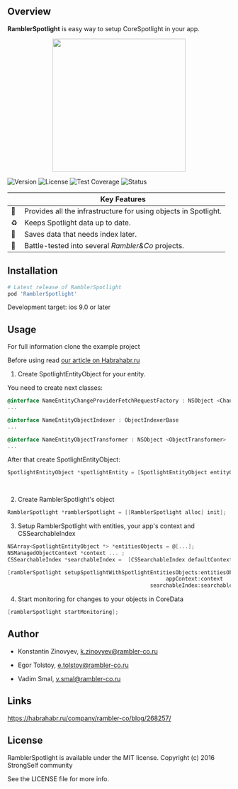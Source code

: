 ## Overview

**RamblerSpotlight** is easy way to setup CoreSpotlight in your app.
<p align="center">
  <img src="https://habrastorage.org/files/441/411/e31/441411e31416405d89f44555553f1716.jpg" height="300" />
</p>

![Version](https://img.shields.io/badge/version-1.0.2-brightgreen.svg)
![License](https://img.shields.io/badge/license-MIT-blue.svg)
![Test Coverage](https://img.shields.io/badge/Test%20Coverage-100%25-orange.svg)
![Status](https://img.shields.io/badge/status-beta-red.svg)

|         | Key Features |
|---------|---------------|
|&#128640; | Provides all the infrastructure for using objects in Spotlight.|
|&#9851;   | Keeps Spotlight data up to date.|
|&#128190; | Saves data that needs index later.|
|&#128242; | Battle-tested into several *Rambler&Co* projects.|

## Installation

```ruby
# Latest release of RamblerSpotlight
pod 'RamblerSpotlight'
```

Development target: ios 9.0 or later

## Usage

For full information clone the example project

Before using read [our article on Habrahabr.ru](https://habrahabr.ru/company/rambler-co/blog/268257/)

 1. Create SpotlightEntityObject for your entity.

You need to create next classes:

```objective-c
@interface NameEntityChangeProviderFetchRequestFactory : NSObject <ChangeProviderFetchRequestFactory> 
...

@interface NameEntityObjectIndexer : ObjectIndexerBase
...

@interface NameEntityObjectTransformer : NSObject <ObjectTransformer>
...
```

After that create SpotlightEntityObject:

```objective-c
SpotlightEntityObject *spotlightEntity = [SpotlightEntityObject entityObjectWithObjectTransformer:objectTransformer
                                                                                       requestFactory:requestFactory
                                                                                        objectIndexer:objectIndexer];
```

 2. Create RamblerSpotlight's object

```objective-c
RamblerSpotlight *ramblerSpotlight = [[RamblerSpotlight alloc] init];
```

 3. Setup RamblerSpotlight with entities, your app's context and CSSearchableIndex

```objective-c
NSArray<SpotlightEntityObject *> *entitiesObjects = @[...];
NSManagedObjectContext *context ... ;
CSSearchableIndex *searchableIndex =  [CSSearchableIndex defaultContext];

[ramblerSpotlight setupSpotlightWithSpotlightEntitiesObjects:entitiesObjects
                                                  appContext:context
                                             searchableIndex:searchableIndex];
```
    
 4. Start monitoring for changes to your objects in CoreData

```objective-c
[ramblerSpotlight startMonitoring];
```

## Author

- Konstantin Zinovyev, k.zinovyev@rambler-co.ru

- Egor Tolstoy, e.tolstoy@rambler-co.ru

- Vadim Smal, v.smal@rambler-co.ru

## Links

https://habrahabr.ru/company/rambler-co/blog/268257/

## License

RamblerSpotlight is available under the MIT license. 
Copyright (c) 2016 StrongSelf community

See the LICENSE file for more info.
